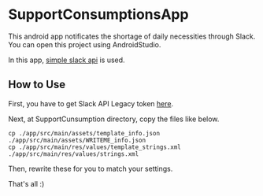 # SupportConsumptionsApp

This android app notificates the shortage of daily necessities through Slack. 
You can open this project using AndroidStudio.

In this app, [simple slack api](https://github.com/Ullink/simple-slack-api) is used.


## How to Use

First, you have to get Slack API Legacy token [here](https://api.slack.com/custom-integrations/legacy-tokens).

Next, at SupportCunsumption directory, copy the files like below.

```
cp ./app/src/main/assets/template_info.json ./app/src/main/assets/WRITEME_info.json
cp ./app/src/main/res/values/template_strings.xml ./app/src/main/res/values/strings.xml
```

Then, rewrite these for you to match your settings.

That's all :)